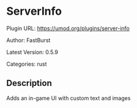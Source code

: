# ServerInfo

Plugin URL: https://umod.org/plugins/server-info

Author: FastBurst

Latest Version: 0.5.9

Categories: rust

## Description

Adds an in-game UI with custom text and images
